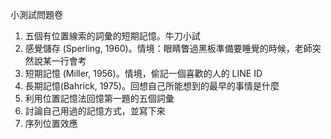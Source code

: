 小測試問題卷

1. 五個有位置線索的詞彙的短期記憶。牛刀小試
2. 感覺儲存 (Sperling, 1960)。情境：眼睛瞥過黑板準備要睡覺的時候，老師突然說某一行會考
3. 短期記憶 (Miller, 1956)。情境，偷記一個喜歡的人的 LINE ID
4. 長期記憶(Bahrick, 1975)。回想自己所能想到的最早的事情是什麼
5. 利用位置記憶法回憶第一題的五個詞彙
6. 討論自己用過的記憶方式，並寫下來
7. 序列位置效應